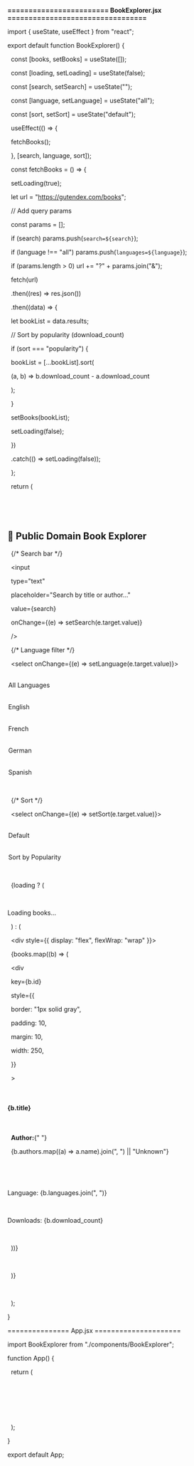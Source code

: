 **======================== BookExplorer.jsx =================================**



import { useState, useEffect } from "react";



export default function BookExplorer() {

&nbsp; const \[books, setBooks] = useState(\[]);

&nbsp; const \[loading, setLoading] = useState(false);

&nbsp; const \[search, setSearch] = useState("");

&nbsp; const \[language, setLanguage] = useState("all");

&nbsp; const \[sort, setSort] = useState("default");



&nbsp; useEffect(() => {

&nbsp;   fetchBooks();

&nbsp; }, \[search, language, sort]);



&nbsp; const fetchBooks = () => {

&nbsp;   setLoading(true);

&nbsp;   let url = "https://gutendex.com/books";



&nbsp;   // Add query params

&nbsp;   const params = \[];

&nbsp;   if (search) params.push(`search=${search}`);

&nbsp;   if (language !== "all") params.push(`languages=${language}`);

&nbsp;   if (params.length > 0) url += "?" + params.join("\&");



&nbsp;   fetch(url)

&nbsp;     .then((res) => res.json())

&nbsp;     .then((data) => {

&nbsp;       let bookList = data.results;



&nbsp;       // Sort by popularity (download\_count)

&nbsp;       if (sort === "popularity") {

&nbsp;         bookList = \[...bookList].sort(

&nbsp;           (a, b) => b.download\_count - a.download\_count

&nbsp;         );

&nbsp;       }



&nbsp;       setBooks(bookList);

&nbsp;       setLoading(false);

&nbsp;     })

&nbsp;     .catch(() => setLoading(false));

&nbsp; };



&nbsp; return (

&nbsp;   <div>

&nbsp;     <h2>📖 Public Domain Book Explorer</h2>



&nbsp;     {/\* Search bar \*/}

&nbsp;     <input

&nbsp;       type="text"

&nbsp;       placeholder="Search by title or author..."

&nbsp;       value={search}

&nbsp;       onChange={(e) => setSearch(e.target.value)}

&nbsp;     />



&nbsp;     {/\* Language filter \*/}

&nbsp;     <select onChange={(e) => setLanguage(e.target.value)}>

&nbsp;       <option value="all">All Languages</option>

&nbsp;       <option value="en">English</option>

&nbsp;       <option value="fr">French</option>

&nbsp;       <option value="de">German</option>

&nbsp;       <option value="es">Spanish</option>

&nbsp;     </select>



&nbsp;     {/\* Sort \*/}

&nbsp;     <select onChange={(e) => setSort(e.target.value)}>

&nbsp;       <option value="default">Default</option>

&nbsp;       <option value="popularity">Sort by Popularity</option>

&nbsp;     </select>



&nbsp;     {loading ? (

&nbsp;       <p>Loading books...</p>

&nbsp;     ) : (

&nbsp;       <div style={{ display: "flex", flexWrap: "wrap" }}>

&nbsp;         {books.map((b) => (

&nbsp;           <div

&nbsp;             key={b.id}

&nbsp;             style={{

&nbsp;               border: "1px solid gray",

&nbsp;               padding: 10,

&nbsp;               margin: 10,

&nbsp;               width: 250,

&nbsp;             }}

&nbsp;           >

&nbsp;             <h4>{b.title}</h4>

&nbsp;             <p>

&nbsp;               <strong>Author:</strong>{" "}

&nbsp;               {b.authors.map((a) => a.name).join(", ") || "Unknown"}

&nbsp;             </p>

&nbsp;             <p>Language: {b.languages.join(", ")}</p>

&nbsp;             <p>Downloads: {b.download\_count}</p>

&nbsp;           </div>

&nbsp;         ))}

&nbsp;       </div>

&nbsp;     )}

&nbsp;   </div>

&nbsp; );

}



=============== App.jsx =====================



import BookExplorer from "./components/BookExplorer";



function App() {

&nbsp; return (

&nbsp;   <div>

&nbsp;     <BookExplorer />

&nbsp;   </div>

&nbsp; );

}



export default App;




